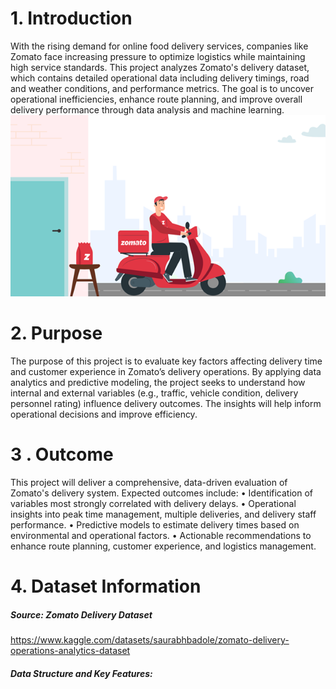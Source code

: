 # 1. Introduction
With the rising demand for online food delivery services, companies like Zomato face increasing pressure to optimize logistics while maintaining high service standards. This project analyzes Zomato's delivery dataset, which contains detailed operational data including delivery timings, road and weather conditions, and performance metrics. The goal is to uncover operational inefficiencies, enhance route planning, and improve overall delivery performance through data analysis and machine learning.
<img src=zomato.png>
# 2. Purpose
The purpose of this project is to evaluate key factors affecting delivery time and customer experience in Zomato’s delivery operations. By applying data analytics and predictive modeling, the project seeks to understand how internal and external variables (e.g., traffic, vehicle condition, delivery personnel rating) influence delivery outcomes. The insights will help inform operational decisions and improve efficiency.
# 3 . Outcome
This project will deliver a comprehensive, data-driven evaluation of Zomato's delivery system. Expected outcomes include:
•	Identification of variables most strongly correlated with delivery delays.
•	Operational insights into peak time management, multiple deliveries, and delivery staff performance.
•	Predictive models to estimate delivery times based on environmental and operational factors.
•	Actionable recommendations to enhance route planning, customer experience, and logistics management.
# 4. Dataset Information
##### Source: Zomato Delivery Dataset
https://www.kaggle.com/datasets/saurabhbadole/zomato-delivery-operations-analytics-dataset
##### Data Structure and Key Features:

